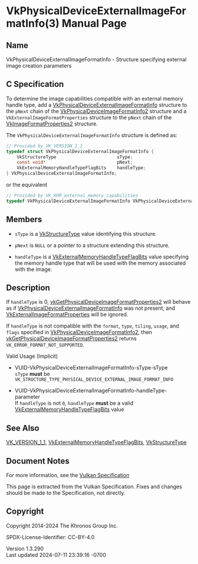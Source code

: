 # VkPhysicalDeviceExternalImageFormatInfo(3) Manual Page

## Name

VkPhysicalDeviceExternalImageFormatInfo - Structure specifying external
image creation parameters



## <a href="#_c_specification" class="anchor"></a>C Specification

To determine the image capabilities compatible with an external memory
handle type, add a
[VkPhysicalDeviceExternalImageFormatInfo](https://registry.khronos.org/vulkan/specs/1.3-extensions/man/html/VkPhysicalDeviceExternalImageFormatInfo.html)
structure to the `pNext` chain of the
[VkPhysicalDeviceImageFormatInfo2](https://registry.khronos.org/vulkan/specs/1.3-extensions/man/html/VkPhysicalDeviceImageFormatInfo2.html)
structure and a `VkExternalImageFormatProperties` structure to the
`pNext` chain of the
[VkImageFormatProperties2](https://registry.khronos.org/vulkan/specs/1.3-extensions/man/html/VkImageFormatProperties2.html) structure.

The `VkPhysicalDeviceExternalImageFormatInfo` structure is defined as:

``` c
// Provided by VK_VERSION_1_1
typedef struct VkPhysicalDeviceExternalImageFormatInfo {
    VkStructureType                       sType;
    const void*                           pNext;
    VkExternalMemoryHandleTypeFlagBits    handleType;
} VkPhysicalDeviceExternalImageFormatInfo;
```

or the equivalent

``` c
// Provided by VK_KHR_external_memory_capabilities
typedef VkPhysicalDeviceExternalImageFormatInfo VkPhysicalDeviceExternalImageFormatInfoKHR;
```

## <a href="#_members" class="anchor"></a>Members

- `sType` is a [VkStructureType](https://registry.khronos.org/vulkan/specs/1.3-extensions/man/html/VkStructureType.html) value identifying
  this structure.

- `pNext` is `NULL` or a pointer to a structure extending this
  structure.

- `handleType` is a
  [VkExternalMemoryHandleTypeFlagBits](https://registry.khronos.org/vulkan/specs/1.3-extensions/man/html/VkExternalMemoryHandleTypeFlagBits.html)
  value specifying the memory handle type that will be used with the
  memory associated with the image.

## <a href="#_description" class="anchor"></a>Description

If `handleType` is 0,
[vkGetPhysicalDeviceImageFormatProperties2](https://registry.khronos.org/vulkan/specs/1.3-extensions/man/html/vkGetPhysicalDeviceImageFormatProperties2.html)
will behave as if
[VkPhysicalDeviceExternalImageFormatInfo](https://registry.khronos.org/vulkan/specs/1.3-extensions/man/html/VkPhysicalDeviceExternalImageFormatInfo.html)
was not present, and
[VkExternalImageFormatProperties](https://registry.khronos.org/vulkan/specs/1.3-extensions/man/html/VkExternalImageFormatProperties.html)
will be ignored.

If `handleType` is not compatible with the `format`, `type`, `tiling`,
`usage`, and `flags` specified in
[VkPhysicalDeviceImageFormatInfo2](https://registry.khronos.org/vulkan/specs/1.3-extensions/man/html/VkPhysicalDeviceImageFormatInfo2.html),
then
[vkGetPhysicalDeviceImageFormatProperties2](https://registry.khronos.org/vulkan/specs/1.3-extensions/man/html/vkGetPhysicalDeviceImageFormatProperties2.html)
returns `VK_ERROR_FORMAT_NOT_SUPPORTED`.

Valid Usage (Implicit)

- <a href="#VUID-VkPhysicalDeviceExternalImageFormatInfo-sType-sType"
  id="VUID-VkPhysicalDeviceExternalImageFormatInfo-sType-sType"></a>
  VUID-VkPhysicalDeviceExternalImageFormatInfo-sType-sType  
  `sType` **must** be
  `VK_STRUCTURE_TYPE_PHYSICAL_DEVICE_EXTERNAL_IMAGE_FORMAT_INFO`

- <a
  href="#VUID-VkPhysicalDeviceExternalImageFormatInfo-handleType-parameter"
  id="VUID-VkPhysicalDeviceExternalImageFormatInfo-handleType-parameter"></a>
  VUID-VkPhysicalDeviceExternalImageFormatInfo-handleType-parameter  
  If `handleType` is not `0`, `handleType` **must** be a valid
  [VkExternalMemoryHandleTypeFlagBits](https://registry.khronos.org/vulkan/specs/1.3-extensions/man/html/VkExternalMemoryHandleTypeFlagBits.html)
  value

## <a href="#_see_also" class="anchor"></a>See Also

[VK_VERSION_1_1](https://registry.khronos.org/vulkan/specs/1.3-extensions/man/html/VK_VERSION_1_1.html),
[VkExternalMemoryHandleTypeFlagBits](https://registry.khronos.org/vulkan/specs/1.3-extensions/man/html/VkExternalMemoryHandleTypeFlagBits.html),
[VkStructureType](https://registry.khronos.org/vulkan/specs/1.3-extensions/man/html/VkStructureType.html)

## <a href="#_document_notes" class="anchor"></a>Document Notes

For more information, see the <a
href="https://registry.khronos.org/vulkan/specs/1.3-extensions/html/vkspec.html#VkPhysicalDeviceExternalImageFormatInfo"
target="_blank" rel="noopener">Vulkan Specification</a>

This page is extracted from the Vulkan Specification. Fixes and changes
should be made to the Specification, not directly.

## <a href="#_copyright" class="anchor"></a>Copyright

Copyright 2014-2024 The Khronos Group Inc.

SPDX-License-Identifier: CC-BY-4.0

Version 1.3.290  
Last updated 2024-07-11 23:39:16 -0700
